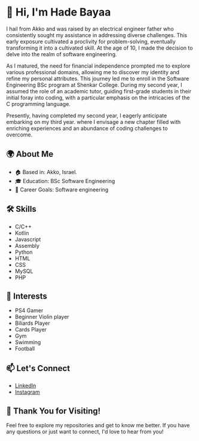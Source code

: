 # 👋 Hi, I'm Hade Bayaa

I hail from Akko and was raised by an electrical engineer father who consistently sought my assistance in addressing diverse challenges. 
This early exposure cultivated a proclivity for problem-solving, eventually transforming it into a cultivated skill. 
At the age of 10, I made the decision to delve into the realm of software engineering.

As I matured, the need for financial independence prompted me to explore various professional domains, allowing me to discover my identity and refine my personal attributes. 
This journey led me to enroll in the Software Engineering BSc program at Shenkar College. During my second year, I assumed the role of an academic tutor, guiding first-grade students in their initial foray into coding, 
with a particular emphasis on the intricacies of the C programming language.

Presently, 
having completed my second year, I eagerly anticipate embarking on my third year.
where I envisage a new chapter filled with enriching experiences and an abundance of coding challenges to overcome.

## 🌍 About Me

- 🏠 Based in: Akko, Israel.
- 🎓 Education: BSc Software Engineering
- 🚀 Career Goals: Software engineering

## 🛠️ Skills

- C/C++
- Kotlin
- Javascript
- Assembly
- Python
- HTML
- CSS
- MySQL
- PHP

## 🌱 Interests

- PS4 Gamer
- Beginner Violin player
- Biliards Player
- Cards Player
- Gym
- Swimming
- Football

## 📫 Let's Connect

- [LinkedIn](https://www.linkedin.com/in/hade-bayaa/)
- [Instagram](https://www.instagram.com/hadze7?igshid=YzAwZjE1ZTI0Zg%3D%3D&utm_source=qr)

## 🙏 Thank You for Visiting!

Feel free to explore my repositories and get to know me better. If you have any questions or just want to connect, I'd love to hear from you!


